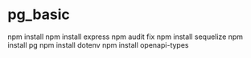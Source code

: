 # pg_basic
npm install
npm install express
npm audit fix
npm install sequelize
npm install pg
npm install dotenv
npm install openapi-types
